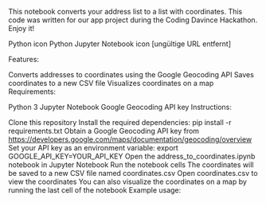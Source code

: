 This notebook converts your address list to a list with coordinates.
This code was written for our app project during the Coding Davince Hackathon. Enjoy it!

Python icon Python Jupyter Notebook icon [ungültige URL entfernt]

Features:

Converts addresses to coordinates using the Google Geocoding API
Saves coordinates to a new CSV file
Visualizes coordinates on a map
Requirements:

Python 3
Jupyter Notebook
Google Geocoding API key
Instructions:

Clone this repository
Install the required dependencies: pip install -r requirements.txt
Obtain a Google Geocoding API key from https://developers.google.com/maps/documentation/geocoding/overview
Set your API key as an environment variable: export GOOGLE_API_KEY=YOUR_API_KEY
Open the address_to_coordinates.ipynb notebook in Jupyter Notebook
Run the notebook cells
The coordinates will be saved to a new CSV file named coordinates.csv
Open coordinates.csv to view the coordinates
You can also visualize the coordinates on a map by running the last cell of the notebook
Example usage:
